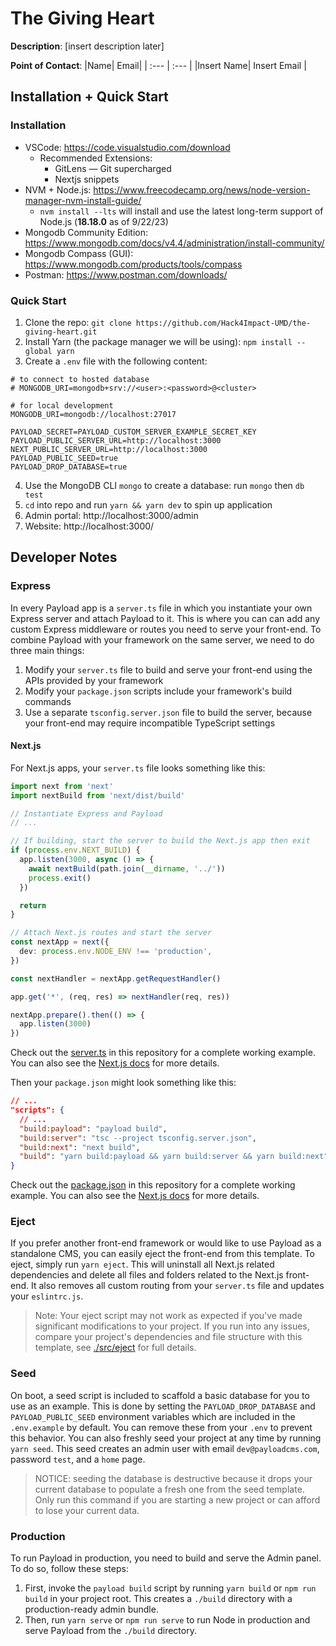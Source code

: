 # The Giving Heart

**Description**: [insert description later]

**Point of Contact**:
|Name| Email|
| :---       | :---        |
|Insert Name| Insert Email |

## Installation + Quick Start

### Installation
- VSCode: https://code.visualstudio.com/download
  - Recommended Extensions:
    - GitLens — Git supercharged
    - Nextjs snippets
- NVM + Node.js: https://www.freecodecamp.org/news/node-version-manager-nvm-install-guide/
  - `nvm install --lts` will install and use the latest long-term support of Node.js (**18.18.0** as of 9/22/23)
- Mongodb Community Edition: https://www.mongodb.com/docs/v4.4/administration/install-community/
- Mongodb Compass (GUI): https://www.mongodb.com/products/tools/compass
- Postman: https://www.postman.com/downloads/

### Quick Start
1. Clone the repo: `git clone https://github.com/Hack4Impact-UMD/the-giving-heart.git`
2. Install Yarn (the package manager we will be using): `npm install --global yarn`
3. Create a `.env` file with the following content:
```env
# to connect to hosted database
# MONGODB_URI=mongodb+srv://<user>:<password>@<cluster>

# for local development
MONGODB_URI=mongodb://localhost:27017 

PAYLOAD_SECRET=PAYLOAD_CUSTOM_SERVER_EXAMPLE_SECRET_KEY
PAYLOAD_PUBLIC_SERVER_URL=http://localhost:3000
NEXT_PUBLIC_SERVER_URL=http://localhost:3000
PAYLOAD_PUBLIC_SEED=true
PAYLOAD_DROP_DATABASE=true
```
4. Use the MongoDB CLI `mongo` to create a database: run `mongo` then `db test` 
5. `cd` into repo and run `yarn && yarn dev` to spin up application
6. Admin portal: http://localhost:3000/admin
7. Website: http://localhost:3000/

## Developer Notes

### Express

In every Payload app is a `server.ts` file in which you instantiate your own Express server and attach Payload to it. This is where you can can add any custom Express middleware or routes you need to serve your front-end. To combine Payload with your framework on the same server, we need to do three main things:

1. Modify your `server.ts` file to build and serve your front-end using the APIs provided by your framework
2. Modify your `package.json` scripts include your framework's build commands
3. Use a separate `tsconfig.server.json` file to build the server, because your front-end may require incompatible TypeScript settings

#### Next.js

For Next.js apps, your `server.ts` file looks something like this:

```ts
import next from 'next'
import nextBuild from 'next/dist/build'

// Instantiate Express and Payload
// ...

// If building, start the server to build the Next.js app then exit
if (process.env.NEXT_BUILD) {
  app.listen(3000, async () => {
    await nextBuild(path.join(__dirname, '../'))
    process.exit()
  })

  return
}

// Attach Next.js routes and start the server
const nextApp = next({
  dev: process.env.NODE_ENV !== 'production',
})

const nextHandler = nextApp.getRequestHandler()

app.get('*', (req, res) => nextHandler(req, res))

nextApp.prepare().then(() => {
  app.listen(3000)
})
```

Check out the [server.ts](./src/server.ts) in this repository for a complete working example. You can also see the [Next.js docs](https://nextjs.org/docs/advanced-features/custom-server) for more details.

Then your `package.json` might look something like this:

```json
// ...
"scripts": {
  // ...
  "build:payload": "payload build",
  "build:server": "tsc --project tsconfig.server.json",
  "build:next": "next build",
  "build": "yarn build:payload && yarn build:server && yarn build:next",
}
```

Check out the [package.json](./src/package.json) in this repository for a complete working example. You can also see the [Next.js docs](https://nextjs.org/docs/api-reference/cli#build) for more details.

### Eject

If you prefer another front-end framework or would like to use Payload as a standalone CMS, you can easily eject the front-end from this template. To eject, simply run `yarn eject`. This will uninstall all Next.js related dependencies and delete all files and folders related to the Next.js front-end. It also removes all custom routing from your `server.ts` file and updates your `eslintrc.js`.

> Note: Your eject script may not work as expected if you've made significant modifications to your project. If you run into any issues, compare your project's dependencies and file structure with this template, see [./src/eject](./src/eject) for full details.

### Seed

On boot, a seed script is included to scaffold a basic database for you to use as an example. This is done by setting the `PAYLOAD_DROP_DATABASE` and `PAYLOAD_PUBLIC_SEED` environment variables which are included in the `.env.example` by default. You can remove these from your `.env` to prevent this behavior. You can also freshly seed your project at any time by running `yarn seed`. This seed creates an admin user with email `dev@payloadcms.com`, password `test`, and a `home` page.

> NOTICE: seeding the database is destructive because it drops your current database to populate a fresh one from the seed template. Only run this command if you are starting a new project or can afford to lose your current data.

### Production

To run Payload in production, you need to build and serve the Admin panel. To do so, follow these steps:

1. First, invoke the `payload build` script by running `yarn build` or `npm run build` in your project root. This creates a `./build` directory with a production-ready admin bundle.
1. Then, run `yarn serve` or `npm run serve` to run Node in production and serve Payload from the `./build` directory.
